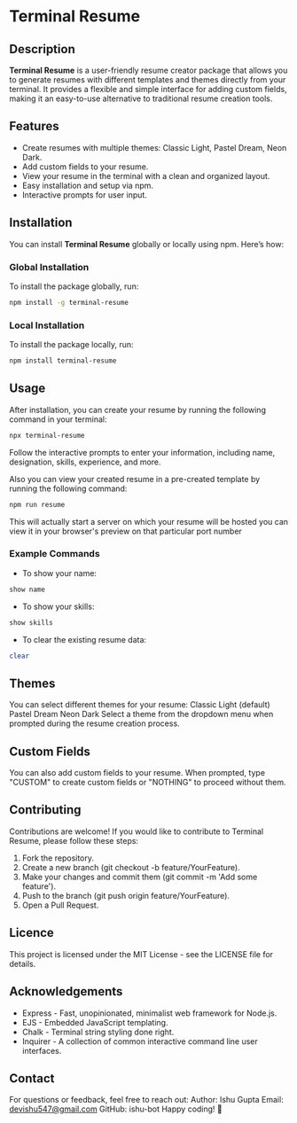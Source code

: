 # Terminal Resume

## Description

**Terminal Resume** is a user-friendly resume creator package that allows you to generate resumes with different templates and themes directly from your terminal. It provides a flexible and simple interface for adding custom fields, making it an easy-to-use alternative to traditional resume creation tools.

## Features

- Create resumes with multiple themes: Classic Light, Pastel Dream, Neon Dark.
- Add custom fields to your resume.
- View your resume in the terminal with a clean and organized layout.
- Easy installation and setup via npm.
- Interactive prompts for user input.

## Installation

You can install **Terminal Resume** globally or locally using npm. Here’s how:

### Global Installation

To install the package globally, run:

```bash
npm install -g terminal-resume

```

### Local Installation

To install the package locally, run:

```bash
npm install terminal-resume
```

## Usage

After installation, you can create your resume by running the following command in your terminal:

```bash
npx terminal-resume
```

Follow the interactive prompts to enter your information, including name, designation, skills, experience, and more.


Also you can view your created resume in a pre-created template by running the following command:

```bash
npm run resume
```

This will actually start a server on which your resume will be hosted you can view it in your browser's preview on that particular port number

### Example Commands

- To show your name:

```bash
show name
```

- To show your skills:

```bash
show skills
```

- To clear the existing resume data:

```bash
clear
```

## Themes

You can select different themes for your resume:
Classic Light (default)
Pastel Dream
Neon Dark
Select a theme from the dropdown menu when prompted during the resume creation process.

## Custom Fields 

You can also add custom fields to your resume. When prompted, type "CUSTOM" to create custom fields or "NOTHING" to proceed without them.

## Contributing

Contributions are welcome! If you would like to contribute to Terminal Resume, please follow these steps:
1. Fork the repository.
2. Create a new branch (git checkout -b feature/YourFeature).
3. Make your changes and commit them (git commit -m 'Add some feature').
4. Push to the branch (git push origin feature/YourFeature).
5. Open a Pull Request.


## Licence 

This project is licensed under the MIT License - see the LICENSE file for details.

## Acknowledgements

- Express - Fast, unopinionated, minimalist web framework for Node.js.
- EJS - Embedded JavaScript templating.
- Chalk - Terminal string styling done right.
- Inquirer - A collection of common interactive command line user interfaces.

## Contact

For questions or feedback, feel free to reach out:
Author: Ishu Gupta
Email: devishu547@gmail.com
GitHub: ishu-bot
Happy coding! 🎉



